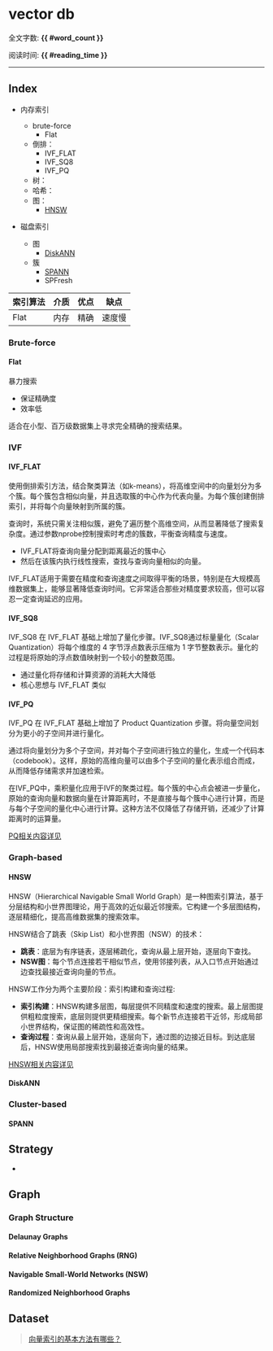 # vector db

全文字数: **{{ #word_count }}**

阅读时间: **{{ #reading_time }}**

---

## Index

- 内存索引
    - brute-force
        - Flat
    - 倒排：
        - IVF_FLAT
        - IVF_SQ8
        - IVF_PQ
    - 树：
    - 哈希：
    - 图：
        - [HNSW](./HNSW.md)

- 磁盘索引
    - 图
        - [DiskANN](./DiskANN.md)
    - 簇
        - [SPANN](./SPANN.md)
        - SPFresh

| 索引算法 | 介质 | 优点 | 缺点 |
| --- | --- | --- | --- |
| Flat | 内存 | 精确 | 速度慢 |

### Brute-force

#### Flat

暴力搜索

- 保证精确度
- 效率低

适合在小型、百万级数据集上寻求完全精确的搜索结果。

### IVF

#### IVF_FLAT

使用倒排索引方法，结合聚类算法（如k-means），将高维空间中的向量划分为多个簇。每个簇包含相似向量，并且选取簇的中心作为代表向量。为每个簇创建倒排索引，并将每个向量映射到所属的簇。

查询时，系统只需关注相似簇，避免了遍历整个高维空间，从而显著降低了搜索复杂度。通过参数nprobe控制搜索时考虑的簇数，平衡查询精度与速度。

- IVF_FLAT将查询向量分配到距离最近的簇中心
- 然后在该簇内执行线性搜索，查找与查询向量相似的向量。

IVF_FLAT适用于需要在精度和查询速度之间取得平衡的场景，特别是在大规模高维数据集上，能够显著降低查询时间。它非常适合那些对精度要求较高，但可以容忍一定查询延迟的应用。

#### IVF_SQ8

IVF_SQ8 在 IVF_FLAT 基础上增加了量化步骤。IVF_SQ8通过标量量化（Scalar Quantization）将每个维度的 4 字节浮点数表示压缩为 1 字节整数表示。量化的过程是将原始的浮点数值映射到一个较小的整数范围。

- 通过量化将存储和计算资源的消耗大大降低
- 核心思想与 IVF_FLAT 类似

#### IVF_PQ

IVF_PQ 在 IVF_FLAT 基础上增加了 Product Quantization 步骤。将向量空间划分为更小的子空间并进行量化。

通过将向量划分为多个子空间，并对每个子空间进行独立的量化，生成一个代码本（codebook）。这样，原始的高维向量可以由多个子空间的量化表示组合而成，从而降低存储需求并加速检索。

在IVF_PQ中，乘积量化应用于IVF的聚类过程。每个簇的中心点会被进一步量化，原始的查询向量和数据向量在计算距离时，不是直接与每个簇中心进行计算，而是与每个子空间的量化中心进行计算。这种方法不仅降低了存储开销，还减少了计算距离时的运算量。

[PQ相关内容详见](./PQ.md)

### Graph-based

#### HNSW

HNSW（Hierarchical Navigable Small World Graph）是一种图索引算法，基于分层结构和小世界图理论，用于高效的近似最近邻搜索。它构建一个多层图结构，逐层精细化，提高高维数据集的搜索效率。

HNSW结合了跳表（Skip List）和小世界图（NSW）的技术：

- **跳表**：底层为有序链表，逐层稀疏化，查询从最上层开始，逐层向下查找。
- **NSW图**：每个节点连接若干相似节点，使用邻接列表，从入口节点开始通过边查找最接近查询向量的节点。

HNSW工作分为两个主要阶段：索引构建和查询过程:

- **索引构建**：HNSW构建多层图，每层提供不同精度和速度的搜索。最上层图提供粗粒度搜索，底层则提供更精细搜索。每个新节点连接若干近邻，形成局部小世界结构，保证图的稀疏性和高效性。
- **查询过程**：查询从最上层开始，逐层向下，通过图的边接近目标。到达底层后，HNSW使用局部搜索找到最接近查询向量的结果。

[HNSW相关内容详见](./HNSW.md)

#### DiskANN

### Cluster-based

#### SPANN

## Strategy

- 

## Graph

### Graph Structure

#### Delaunay Graphs

#### Relative Neighborhood Graphs (RNG)

#### Navigable Small-World Networks (NSW)

#### Randomized Neighborhood Graphs

## Dataset

> [向量索引的基本方法有哪些？](https://www.zhihu.com/org/zilliz-11/answers)
